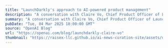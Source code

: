 ```yaml
---
title: "LaunchDarkly's approach to AI-powered product management"
description: "A conversation with Claire Vo, Chief Product Officer of LaunchDarkly, about the changing role of product managers, her anti-to-do list, and building AI-native teams."
summary: "A conversation with Claire Vo, Chief Product Officer of LaunchDarkly, about the changing role of product managers, her anti-to-do list, and building AI-native teams."
pubDate: "Tue, 04 Mar 2025 10:00:00 GMT"
source: "OpenAI Blog"
url: "https://openai.com/blog/launchdarkly-claire-vo"
thumbnail: "https://raisex-llc.github.io/ai-news-curation-site/assets/openai_logo.png"
---
```


